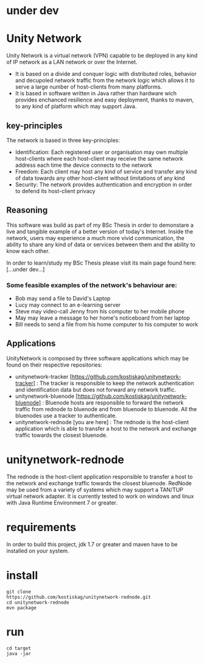 # under dev

# Unity Network
Unity Network is a virtual network (VPN) capable to be deployed in any kind of IP network as a LAN network or over the Internet.

* It is based on a divide and conquer logic with distributed roles, behavior and decupoled network traffic from the network logic which allows it to serve a large number of host-clients from many platforms.
* It is based in software written in Java rather than hardware wich provides enchanced resilience and easy deployment, thanks to maven, to any kind of platform which may support Java.

## key-principles
The network is based in three key-principles:

* <bold>Identification</bold>: Each registered user or organisation may own multiple host-clients where each host-client may receive the same network address each time the device connects to the network
* <bold>Freedom</bold>: Each client may host any kind of service and transfer any kind of data towards any other host-client without limitations of any kind
* <bold>Security</bold>: The network provides authentication and encryption in order to defend its host-client privacy

## Reasoning
This software was build as part of my BSc Thesis in order to demonstare a live and tangible example of a better version of today's Internet. Inside the network, users may experience a much more vivid communication, the ability to share any kind of data or services between them and the ability to know each other. 

In order to learn/study my BSc Thesis please visit its main page found here:
[...under dev...]

### Some feasible examples of the network's behaviour are:
* Bob may send a file to David's Laptop
* Lucy may connect to an e-learning server
* Steve may video-call Jenny from his computer to her mobile phone
* May may leave a message to her home's noticeboard from her laptop
* Bill needs to send a file from his home computer to his computer to work

## Applications
UnityNetwork is composed by three software applications which may be found on their respective repositories:
* unitynetwork-tracker  [https://github.com/kostiskag/unitynetwork-tracker] : The tracker is responsible to keep the network authentication and identification data but does not forward any network traffic.
* unitynetwork-bluenode [https://github.com/kostiskag/unitynetwork-bluenode] : Bluenode hosts are responsible to forward the network traffic from rednode to bluenode and from bluenode to bluenode. All the bluenodes use a tracker to authenticate.
* unitynetwork-rednode  [you are here] : The rednode is the host-client application which is able to transfer a host to the network and exchange traffic towards the closest bluenode.

# unitynetwork-rednode
The rednode is the host-client application responsible to transfer a host to the network and exchange traffic towards the closest bluenode. RedNode may be used from a variety of systems which may support a TAN/TUP virtual network adapter. It is currently tested to work on windows and linux with Java Runtime Environment 7 or greater.

# requirements
In order to build this project, jdk 1.7 or greater and maven have to be installed on your system.

# install
```
git clone
https://github.com/kostiskag/unitynetwork-rednode.git
cd unitynetwork-rednode
mvn package
```

# run
```
cd target
java -jar 
```
 


